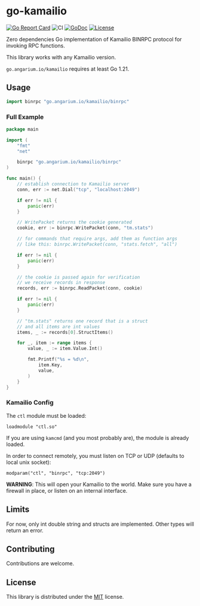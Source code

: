 # go-kamailio

[![Go Report Card](https://goreportcard.com/badge/github.com/angarium-cloud/go-kamailio)](https://goreportcard.com/report/github.com/angarium-cloud/go-kamailio)
![CI](https://github.com/angarium-cloud/go-kamailio/actions/workflows/tests.yml/badge.svg)
[![GoDoc](https://pkg.go.dev/badge/github.com/angarium-cloud/go-kamailio/v3)](https://pkg.go.dev/github.com/angarium-cloud/go-kamailio/v3)
[![License](https://img.shields.io/badge/License-MIT-blue.svg)](https://github.com/angarium-cloud/go-kamailio/blob/master/LICENSE)

Zero dependencies Go implementation of Kamailio BINRPC protocol for invoking RPC functions.

This library works with any Kamailio version.

`go.angarium.io/kamailio` requires at least Go 1.21.

## Usage

```go
import binrpc "go.angarium.io/kamailio/binrpc"
```

### Full Example

```go
package main

import (
	"fmt"
	"net"

	binrpc "go.angarium.io/kamailio/binrpc"
)

func main() {
	// establish connection to Kamailio server
	conn, err := net.Dial("tcp", "localhost:2049")

	if err != nil {
		panic(err)
	}

	// WritePacket returns the cookie generated
	cookie, err := binrpc.WritePacket(conn, "tm.stats")

	// for commands that require args, add them as function args
	// like this: binrpc.WritePacket(conn, "stats.fetch", "all")

	if err != nil {
		panic(err)
	}

	// the cookie is passed again for verification
	// we receive records in response
	records, err := binrpc.ReadPacket(conn, cookie)

	if err != nil {
		panic(err)
	}

	// "tm.stats" returns one record that is a struct
	// and all items are int values
	items, _ := records[0].StructItems()

	for _, item := range items {
		value, _ := item.Value.Int()

		fmt.Printf("%s = %d\n",
			item.Key,
			value,
		)
	}
}
```

### Kamailio Config

The `ctl` module must be loaded:

```
loadmodule "ctl.so"
```

If you are using `kamcmd` (and you most probably are), the module is already loaded.

In order to connect remotely, you must listen on TCP or UDP (defaults to local unix socket):

```
modparam("ctl", "binrpc", "tcp:2049")
```

**WARNING**: This will open your Kamailio to the world. Make sure you have a firewall in place, or listen on an internal interface.

## Limits

For now, only int double string and structs are implemented. Other types will return an error.

## Contributing

Contributions are welcome.

## License

This library is distributed under the [MIT](https://github.com/angarium-cloud/go-kamailio/blob/master/LICENSE) license.
